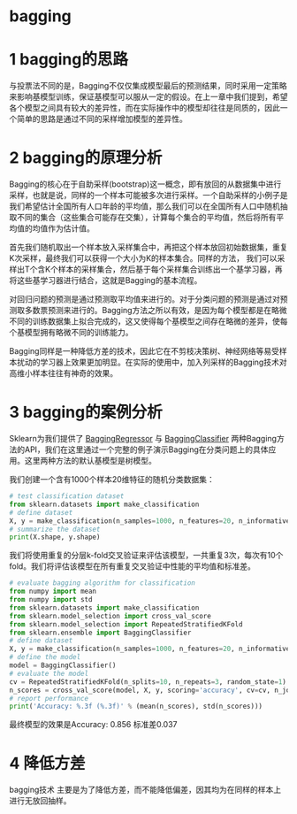 # bagging

# 1 bagging的思路

与投票法不同的是，Bagging不仅仅集成模型最后的预测结果，同时采用一定策略来影响基模型训练，保证基模型可以服从一定的假设。在上一章中我们提到，希望各个模型之间具有较大的差异性，而在实际操作中的模型却往往是同质的，因此一个简单的思路是通过不同的采样增加模型的差异性。



# 2 bagging的原理分析

Bagging的核心在于自助采样(bootstrap)这一概念，即有放回的从数据集中进行采样，也就是说，同样的一个样本可能被多次进行采样。一个自助采样的小例子是我们希望估计全国所有人口年龄的平均值，那么我们可以在全国所有人口中随机抽取不同的集合（这些集合可能存在交集），计算每个集合的平均值，然后将所有平均值的均值作为估计值。

首先我们随机取出一个样本放入采样集合中，再把这个样本放回初始数据集，重复K次采样，最终我们可以获得一个大小为K的样本集合。同样的方法， 我们可以采样出T个含K个样本的采样集合，然后基于每个采样集合训练出一个基学习器，再将这些基学习器进行结合，这就是Bagging的基本流程。

对回归问题的预测是通过预测取平均值来进行的。对于分类问题的预测是通过对预测取多数票预测来进行的。Bagging方法之所以有效，是因为每个模型都是在略微不同的训练数据集上拟合完成的，这又使得每个基模型之间存在略微的差异，使每个基模型拥有略微不同的训练能力。

Bagging同样是一种降低方差的技术，因此它在不剪枝决策树、神经网络等易受样本扰动的学习器上效果更加明显。在实际的使用中，加入列采样的Bagging技术对高维小样本往往有神奇的效果。



# 3 bagging的案例分析

Sklearn为我们提供了 [BaggingRegressor](https://scikit-learn.org/stable/modules/generated/sklearn.ensemble.BaggingRegressor.html) 与 [BaggingClassifier](https://scikit-learn.org/stable/modules/generated/sklearn.ensemble.BaggingClassifier.html) 两种Bagging方法的API，我们在这里通过一个完整的例子演示Bagging在分类问题上的具体应用。这里两种方法的默认基模型是树模型。

我们创建一个含有1000个样本20维特征的随机分类数据集：

```python
# test classification dataset
from sklearn.datasets import make_classification
# define dataset
X, y = make_classification(n_samples=1000, n_features=20, n_informative=15, n_redundant=5, random_state=5)
# summarize the dataset
print(X.shape, y.shape)
```

我们将使用重复的分层k-fold交叉验证来评估该模型，一共重复3次，每次有10个fold。我们将评估该模型在所有重复交叉验证中性能的平均值和标准差。

```python
# evaluate bagging algorithm for classification
from numpy import mean
from numpy import std
from sklearn.datasets import make_classification
from sklearn.model_selection import cross_val_score
from sklearn.model_selection import RepeatedStratifiedKFold
from sklearn.ensemble import BaggingClassifier
# define dataset
X, y = make_classification(n_samples=1000, n_features=20, n_informative=15, n_redundant=5, random_state=5)
# define the model
model = BaggingClassifier()
# evaluate the model
cv = RepeatedStratifiedKFold(n_splits=10, n_repeats=3, random_state=1)
n_scores = cross_val_score(model, X, y, scoring='accuracy', cv=cv, n_jobs=-1, error_score='raise')
# report performance
print('Accuracy: %.3f (%.3f)' % (mean(n_scores), std(n_scores)))
```

最终模型的效果是Accuracy: 0.856 标准差0.037



# 4 降低方差

bagging技术 主要是为了降低方差，而不能降低偏差，因其均为在同样的样本上进行无放回抽样。
